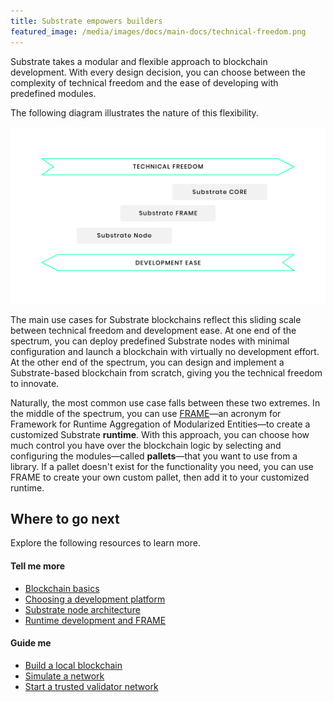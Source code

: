 ```yaml
---
title: Substrate empowers builders
featured_image: /media/images/docs/main-docs/technical-freedom.png
---
```


Substrate takes a modular and flexible approach to blockchain development.
With every design decision, you can choose between the complexity of technical freedom and the ease of developing with predefined modules.

The following diagram illustrates the nature of this flexibility.

![Technical freedom vs development ease](/media/images/docs/main-docs/technical-freedom.png)

The main use cases for Substrate blockchains reflect this sliding scale between technical freedom and development ease.
At one end of the spectrum, you can deploy predefined Substrate nodes with minimal configuration and launch a blockchain with virtually no development effort.
At the other end of the spectrum, you can design and implement a Substrate-based blockchain from scratch, giving you the technical freedom to innovate.

Naturally, the most common use case falls between these two extremes.
In the middle of the spectrum, you can use [FRAME](/reference/glossary/#frame)—an acronym for Framework for Runtime Aggregation of Modularized Entities—to create a customized Substrate **runtime**. 
With this approach, you can choose how much control you have over the blockchain logic by selecting and configuring the modules—called **pallets**—that you want to use from a library.
If a pallet doesn't exist for the functionality you need, you can use FRAME to create your own custom pallet, then add it to your customized runtime.

## Where to go next

Explore the following resources to learn more.

#### Tell me more

* [Blockchain basics](/main-docs/02-fundamentals/blockchain-basics/)
* [Choosing a development platform](/main-docs/01-why-substrate/choose-a-dev-platform)
* [Substrate node architecture](/main-docs/02-fundamentals/substrate-client/)
* [Runtime development and FRAME](/main-docs/02-fundamentals/runtime/)

#### Guide me

* [Build a local blockchain](/tutorials/get-started/build-local-blockchain/)
* [Simulate a network](/tutorials/get-started/simulate-network/)
* [Start a trusted validator network](/tutorials/get-started/trusted-network/)

<!--
#### Show me (related video content)

* 

#### Teach me (related how to content)

* 
-->